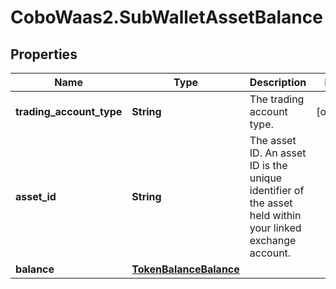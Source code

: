 # CoboWaas2.SubWalletAssetBalance

## Properties

Name | Type | Description | Notes
------------ | ------------- | ------------- | -------------
**trading_account_type** | **String** | The trading account type. | [optional] 
**asset_id** | **String** | The asset ID. An asset ID is the unique identifier of the asset held within your linked exchange account. | 
**balance** | [**TokenBalanceBalance**](TokenBalanceBalance.md) |  | 


